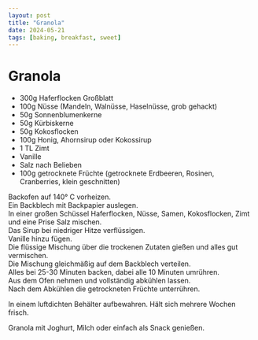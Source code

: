 ```yaml
---
layout: post
title: "Granola"
date: 2024-05-21
tags: [baking, breakfast, sweet]
---
```

# Granola

- 300g Haferflocken Großblatt
- 100g Nüsse (Mandeln, Walnüsse, Haselnüsse, grob gehackt)
- 50g Sonnenblumenkerne
- 50g Kürbiskerne
- 50g Kokosflocken
- 100g Honig, Ahornsirup oder Kokossirup
- 1 TL Zimt
- Vanille
- Salz nach Belieben
- 100g getrocknete Früchte (getrocknete Erdbeeren, Rosinen, Cranberries, klein geschnitten)

Backofen auf 140° C vorheizen.  
Ein Backblech mit Backpapier auslegen.  
In einer großen Schüssel Haferflocken, Nüsse, Samen, Kokosflocken, Zimt und eine Prise Salz mischen.  
Das Sirup bei niedriger Hitze verflüssigen.  
Vanille hinzu fügen.  
Die flüssige Mischung über die trockenen Zutaten gießen und alles gut vermischen.  
Die Mischung gleichmäßig auf dem Backblech verteilen.  
Alles bei 25-30 Minuten backen, dabei alle 10 Minuten umrühren.  
Aus dem Ofen nehmen und vollständig abkühlen lassen.  
Nach dem Abkühlen die getrockneten Früchte unterrühren.  

In einem luftdichten Behälter aufbewahren. Hält sich mehrere Wochen frisch.  

Granola mit Joghurt, Milch oder einfach als Snack genießen.
